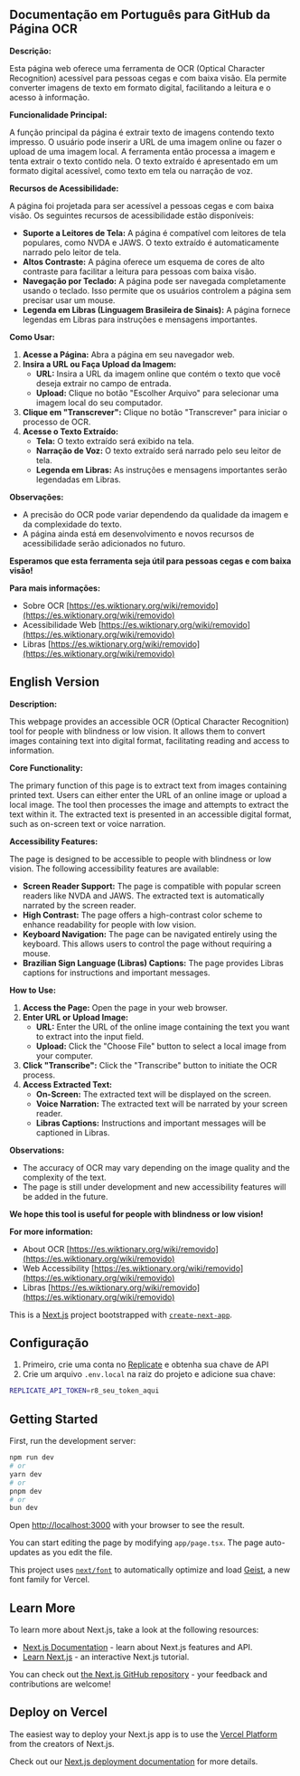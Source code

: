## Documentação em Português para GitHub da Página OCR

**Descrição:**

Esta página web oferece uma ferramenta de OCR (Optical Character Recognition) acessível para pessoas cegas e com baixa visão. Ela permite converter imagens de texto em formato digital, facilitando a leitura e o acesso à informação.

**Funcionalidade Principal:**

A função principal da página é extrair texto de imagens contendo texto impresso. O usuário pode inserir a URL de uma imagem online ou fazer o upload de uma imagem local. A ferramenta então processa a imagem e tenta extrair o texto contido nela. O texto extraído é apresentado em um formato digital acessível, como texto em tela ou narração de voz.

**Recursos de Acessibilidade:**

A página foi projetada para ser acessível a pessoas cegas e com baixa visão. Os seguintes recursos de acessibilidade estão disponíveis:

* **Suporte a Leitores de Tela:** A página é compatível com leitores de tela populares, como NVDA e JAWS. O texto extraído é automaticamente narrado pelo leitor de tela.
* **Altos Contraste:** A página oferece um esquema de cores de alto contraste para facilitar a leitura para pessoas com baixa visão.
* **Navegação por Teclado:** A página pode ser navegada completamente usando o teclado. Isso permite que os usuários controlem a página sem precisar usar um mouse.
* **Legenda em Libras (Linguagem Brasileira de Sinais):** A página fornece legendas em Libras para instruções e mensagens importantes.

**Como Usar:**

1. **Acesse a Página:** Abra a página em seu navegador web.
2. **Insira a URL ou Faça Upload da Imagem:**
    * **URL:** Insira a URL da imagem online que contém o texto que você deseja extrair no campo de entrada.
    * **Upload:** Clique no botão "Escolher Arquivo" para selecionar uma imagem local do seu computador.
3. **Clique em "Transcrever":** Clique no botão "Transcrever" para iniciar o processo de OCR.
4. **Acesse o Texto Extraído:**
    * **Tela:** O texto extraído será exibido na tela.
    * **Narração de Voz:** O texto extraído será narrado pelo seu leitor de tela.
    * **Legenda em Libras:** As instruções e mensagens importantes serão legendadas em Libras.

**Observações:**

* A precisão do OCR pode variar dependendo da qualidade da imagem e da complexidade do texto.
* A página ainda está em desenvolvimento e novos recursos de acessibilidade serão adicionados no futuro.

**Esperamos que esta ferramenta seja útil para pessoas cegas e com baixa visão!**

**Para mais informações:**

* Sobre OCR [https://es.wiktionary.org/wiki/removido](https://es.wiktionary.org/wiki/removido)
* Acessibilidade Web [https://es.wiktionary.org/wiki/removido](https://es.wiktionary.org/wiki/removido)
* Libras [https://es.wiktionary.org/wiki/removido](https://es.wiktionary.org/wiki/removido)

## English Version

**Description:**

This webpage provides an accessible OCR (Optical Character Recognition) tool for people with blindness or low vision. It allows them to convert images containing text into digital format, facilitating reading and access to information.

**Core Functionality:**

The primary function of this page is to extract text from images containing printed text. Users can either enter the URL of an online image or upload a local image. The tool then processes the image and attempts to extract the text within it. The extracted text is presented in an accessible digital format, such as on-screen text or voice narration.

**Accessibility Features:**

The page is designed to be accessible to people with blindness or low vision. The following accessibility features are available:

* **Screen Reader Support:** The page is compatible with popular screen readers like NVDA and JAWS. The extracted text is automatically narrated by the screen reader.
* **High Contrast:** The page offers a high-contrast color scheme to enhance readability for people with low vision.
* **Keyboard Navigation:** The page can be navigated entirely using the keyboard. This allows users to control the page without requiring a mouse.
* **Brazilian Sign Language (Libras) Captions:** The page provides Libras captions for instructions and important messages.

**How to Use:**

1. **Access the Page:** Open the page in your web browser.
2. **Enter URL or Upload Image:**
    * **URL:** Enter the URL of the online image containing the text you want to extract into the input field.
    * **Upload:** Click the "Choose File" button to select a local image from your computer.
3. **Click "Transcribe":** Click the "Transcribe" button to initiate the OCR process.
4. **Access Extracted Text:**
    * **On-Screen:** The extracted text will be displayed on the screen.
    * **Voice Narration:** The extracted text will be narrated by your screen reader.
    * **Libras Captions:** Instructions and important messages will be captioned in Libras.

**Observations:**

* The accuracy of OCR may vary depending on the image quality and the complexity of the text.
* The page is still under development and new accessibility features will be added in the future.

**We hope this tool is useful for people with blindness or low vision!**

**For more information:**

* About OCR [https://es.wiktionary.org/wiki/removido](https://es.wiktionary.org/wiki/removido)
* Web Accessibility [https://es.wiktionary.org/wiki/removido](https://es.wiktionary.org/wiki/removido)
* Libras [https://es.wiktionary.org/wiki/removido](https://es.wiktionary.org/wiki/removido)

This is a [Next.js](https://nextjs.org) project bootstrapped with [`create-next-app`](https://nextjs.org/docs/app/api-reference/cli/create-next-app).

## Configuração

1. Primeiro, crie uma conta no [Replicate](https://replicate.com) e obtenha sua chave de API
2. Crie um arquivo `.env.local` na raiz do projeto e adicione sua chave:
```bash
REPLICATE_API_TOKEN=r8_seu_token_aqui
```

## Getting Started

First, run the development server:

```bash
npm run dev
# or
yarn dev
# or
pnpm dev
# or
bun dev
```

Open [http://localhost:3000](http://localhost:3000) with your browser to see the result.

You can start editing the page by modifying `app/page.tsx`. The page auto-updates as you edit the file.

This project uses [`next/font`](https://nextjs.org/docs/app/building-your-application/optimizing/fonts) to automatically optimize and load [Geist](https://vercel.com/font), a new font family for Vercel.

## Learn More

To learn more about Next.js, take a look at the following resources:

- [Next.js Documentation](https://nextjs.org/docs) - learn about Next.js features and API.
- [Learn Next.js](https://nextjs.org/learn) - an interactive Next.js tutorial.

You can check out [the Next.js GitHub repository](https://github.com/vercel/next.js) - your feedback and contributions are welcome!

## Deploy on Vercel

The easiest way to deploy your Next.js app is to use the [Vercel Platform](https://vercel.com/new?utm_medium=default-template&filter=next.js&utm_source=create-next-app&utm_campaign=create-next-app-readme) from the creators of Next.js.

Check out our [Next.js deployment documentation](https://nextjs.org/docs/app/building-your-application/deploying) for more details.
